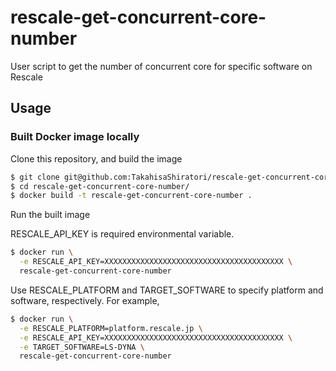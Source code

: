 # rescale-get-concurrent-core-number
User script to get the number of concurrent core for specific software on Rescale

## Usage

### Built Docker image locally

Clone this repository, and build the image
```bash
$ git clone git@github.com:TakahisaShiratori/rescale-get-concurrent-core-number.git
$ cd rescale-get-concurrent-core-number/
$ docker build -t rescale-get-concurrent-core-number .
```

Run the built image

RESCALE_API_KEY is required environmental variable.
```bash
$ docker run \
  -e RESCALE_API_KEY=XXXXXXXXXXXXXXXXXXXXXXXXXXXXXXXXXXXXXXXX \
  rescale-get-concurrent-core-number
```

Use RESCALE_PLATFORM and TARGET_SOFTWARE to specify platform and software, respectively.
For example,
```bash
$ docker run \
  -e RESCALE_PLATFORM=platform.rescale.jp \
  -e RESCALE_API_KEY=XXXXXXXXXXXXXXXXXXXXXXXXXXXXXXXXXXXXXXXX \
  -e TARGET_SOFTWARE=LS-DYNA \
  rescale-get-concurrent-core-number
```
